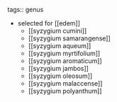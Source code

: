 tags:: genus

- selected for [[edem]]
	- [[syzygium cumini]]
	- [[syzygium samarangense]]
	- [[syzygium aqueum]]
	- [[syzygium myrtifolium]]
	- [[syzygium aromaticum]]
	- [[syzygium jambos]]
	- [[syzygium oleosum]]
	- [[syzygium malaccense]]
	- [[syzygium polyanthum]]
